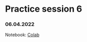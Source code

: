 # Practice session 6

### 06.04.2022

Notebook: [Colab](https://colab.research.google.com/drive/1abHFZj9LcnVV-QnKlhbzMvi6WtKkASG8?usp=sharing)
